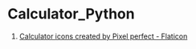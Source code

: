 # Calculator_Python
 
1. <a href="https://www.flaticon.com/free-icons/calculator" title="calculator icons">Calculator icons created by Pixel perfect - Flaticon</a>
